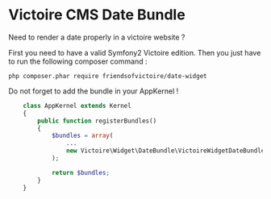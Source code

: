 Victoire CMS Date Bundle
============

Need to render a date properly in a victoire website ?

First you need to have a valid Symfony2 Victoire edition.
Then you just have to run the following composer command :

    php composer.phar require friendsofvictoire/date-widget

Do not forget to add the bundle in your AppKernel !

```php
    class AppKernel extends Kernel
    {
        public function registerBundles()
        {
            $bundles = array(
                ...
                new Victoire\Widget\DateBundle\VictoireWidgetDateBundle(),
            );

            return $bundles;
        }
    }
```
